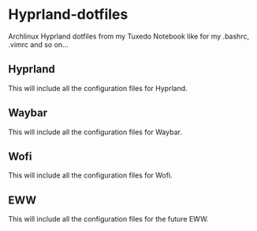 # Hyprland-dotfiles
Archlinux Hyprland dotfiles from my Tuxedo Notebook like for my .bashrc, .vimrc and so on... 

 ## Hyprland
 This will include all the configuration files for Hyprland.
 
 ## Waybar
 This will include all the configuration files for Waybar.
 
 ## Wofi
 This will include all the configuration files for Wofi.

 ## EWW
 This will include all the configuration files for the future EWW.
